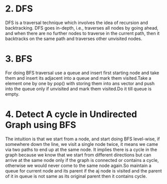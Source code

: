 # 2. DFS
DFS is a traversal technique which involves the idea of recursion and backtracking. DFS goes in-depth, i.e., traverses all nodes by going ahead, and when there are no further nodes to traverse in the current path, then it backtracks on the same path and traverses other unvisited nodes. 

# 3. BFS
For doing BFS traversal use a queue and insert first starting node and take them and insert its adjacent into a queue and mark them visited.Take a element one by one by pop() with storing them into ans vector and push into the queue only if unvisited and mark them visited.Do it till queue is empty.

# 4. Detect A cycle in Undirected Graph using BFS
The intuition is that we start from a node, and start doing BFS level-wise, if somewhere down the line, we visit a single node twice, it means we came via two paths to end up at the same node. It implies there is a cycle in the graph because we know that we start from different directions but can arrive at the same node only if the graph is connected or contains a cycle, otherwise we would never come to the same node again.So maintain a queue for current node and its parent if the aj node is visited and the parent of it in queue is not same as its original parent then it contains cycle.
